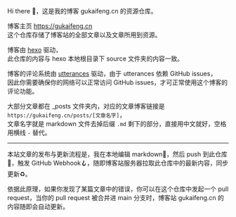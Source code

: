 Hi there 👋，这是我的博客 gukaifeng.cn 的资源仓库。

博客主页 https://gukaifeng.cn  
这个仓库存储了博客站的全部文章以及文章所用到资源。

博客由 [hexo](hexo.io) 驱动，  
此仓库的内容与 hexo 本地根目录下 source 文件夹的内容一致。

博客的评论系统由 [utterances](https://utteranc.es/) 驱动，由于 utterances 依赖 GitHub issues，  
因此你需要确保你的网络可以正常访问 GitHub issues，才可正常使用这个博客的评论功能。  

大部分文章都在 \_posts 文件夹内，对应的文章博客链接是 `https://gukaifeng.cn/posts/[文章名字]`，  
文章名字就是 markdown 文件去掉后缀 `.md` 剩下的部分，直接用中文就好，空格用横线 `-` 替代。

---

本站文章的发布与更新流程是，我在本地编辑 markdown📝，然后 push 到此仓库🏡，触发 GitHub Webhook🪝，随即博客站服务器拉取此仓库中的最新内容，同步更新♻️。

依据此原理，如果你发现了某篇文章中的错误，你可以在这个仓库中发起一个 pull request，当你的 pull request 被合并进 main 分支时，博客站 gukaifeng.cn 的内容随即会自动更新。